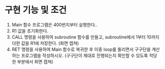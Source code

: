 # 구현 기능 및 조건

1. Main 함수 프로그램은 400번지부터 실행한다..<br>
2. R1 값을 초기화한다.<br>
3. CALL 명령을 사용하여 subroutine 함수를 만들고, subroutine에서 1부터 10까지 더한 값을 R1에 저장한다. (화면 캡쳐)<br>
4. RET 명령을 사용하여 Main 함수로 복귀한 후 이중 loop를 돌리면서 구구단을 계산하는 프로그램을 작성하시오. (구구단이 제대로 진행되는지 확인할 수 있도록 적당한 부분에서 화면 캡쳐)

